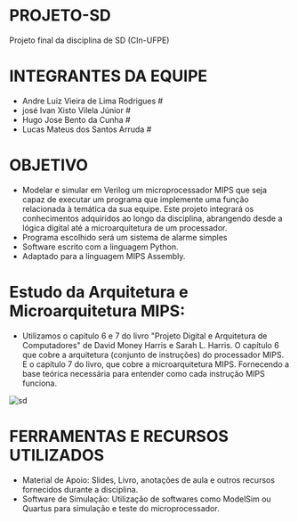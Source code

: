 # PROJETO-SD
Projeto final da disciplina de SD (CIn-UFPE)

# INTEGRANTES DA EQUIPE

- Andre Luiz Vieira de Lima Rodrigues #<alvlr>
- josé Ivan Xisto Vilela Júnior #<jixvj>
- Hugo Jose Bento da Cunha #<hjbc>
- Lucas Mateus dos Santos Arruda #<lmsa2>


# OBJETIVO

- Modelar e simular em Verilog um microprocessador MIPS que seja capaz de executar um programa que implemente uma função relacionada à temática da sua equipe. Este projeto integrará os conhecimentos adquiridos ao longo da disciplina, abrangendo desde a lógica digital até a microarquitetura de um processador.
- Programa escolhido será um sistema de alarme simples
- Software escrito com a linguagem Python.
- Adaptado para a linguagem MIPS Assembly.

# Estudo da Arquitetura e Microarquitetura MIPS:

- Utilizamos o capítulo 6 e 7 do livro "Projeto Digital e Arquitetura de Computadores" de David Money Harris e Sarah L. Harris. O capítulo 6 que cobre a arquitetura (conjunto de instruções) do processador MIPS. E o capítulo 7 do livro, que cobre a microarquitetura MIPS. Fornecendo a base teórica necessária para entender como cada instrução MIPS funciona.

![sd](https://github.com/user-attachments/assets/880d5732-682f-47a3-8993-23c9b71960ba)


# FERRAMENTAS E RECURSOS UTILIZADOS

- Material de Apoio: Slides, Livro, anotações de aula e outros recursos fornecidos durante a disciplina.
- Software de Simulação: Utilização de softwares como ModelSim ou Quartus para simulação e teste do microprocessador.


